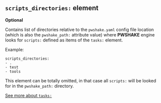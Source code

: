 ## `scripts_directories:` **element**

**Optional**

Contains list of directories relative to the `pwshake.yaml` config file location (which is also the `pwshake_path:` attribute value) where **PWSHAKE** engine looks for `scripts:` defined as items of the `tasks:` element.

Example:
```
scripts_directories:
- .
- test
- tools
```
This element can be totally omitted, in that case all `scripts:` will be looked for in the `pwshake_path:` directory.

[See more about `tasks:`](/doc/tasks.md)
